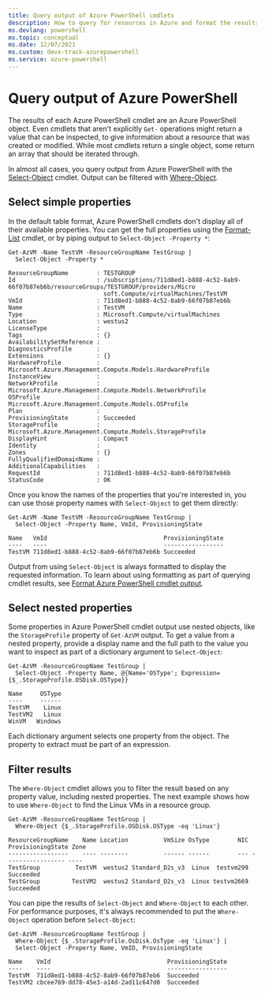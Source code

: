 ```yaml
---
title: Query output of Azure PowerShell cmdlets
description: How to query for resources in Azure and format the results.
ms.devlang: powershell
ms.topic: conceptual
ms.date: 12/07/2021
ms.custom: devx-track-azurepowershell
ms.service: azure-powershell
---
```

# Query output of Azure PowerShell

The results of each Azure PowerShell cmdlet are an Azure PowerShell object. Even cmdlets that aren't
explicitly `Get-` operations might return a value that can be inspected, to give information about a
resource that was created or modified. While most cmdlets return a single object, some return an
array that should be iterated through.

In almost all cases, you query output from Azure PowerShell with the
[Select-Object](/powershell/module/Microsoft.PowerShell.Utility/Select-Object) cmdlet. Output can be
filtered with [Where-Object](/powershell/module/Microsoft.PowerShell.Core/Where-Object).

## Select simple properties

In the default table format, Azure PowerShell cmdlets don't display all of their available
properties. You can get the full properties using the
[Format-List](/powershell/module/microsoft.powershell.utility/format-list) cmdlet, or by piping
output to `Select-Object -Property *`:

```azurepowershell-interactive
Get-AzVM -Name TestVM -ResourceGroupName TestGroup |
  Select-Object -Property *
```

```Output
ResourceGroupName        : TESTGROUP
Id                       : /subscriptions/711d8ed1-b888-4c52-8ab9-66f07b87eb6b/resourceGroups/TESTGROUP/providers/Micro
                           soft.Compute/virtualMachines/TestVM
VmId                     : 711d8ed1-b888-4c52-8ab9-66f07b87eb6b
Name                     : TestVM
Type                     : Microsoft.Compute/virtualMachines
Location                 : westus2
LicenseType              :
Tags                     : {}
AvailabilitySetReference :
DiagnosticsProfile       :
Extensions               : {}
HardwareProfile          : Microsoft.Azure.Management.Compute.Models.HardwareProfile
InstanceView             :
NetworkProfile           : Microsoft.Azure.Management.Compute.Models.NetworkProfile
OSProfile                : Microsoft.Azure.Management.Compute.Models.OSProfile
Plan                     :
ProvisioningState        : Succeeded
StorageProfile           : Microsoft.Azure.Management.Compute.Models.StorageProfile
DisplayHint              : Compact
Identity                 :
Zones                    : {}
FullyQualifiedDomainName :
AdditionalCapabilities   :
RequestId                : 711d8ed1-b888-4c52-8ab9-66f07b87eb6b
StatusCode               : OK
```

Once you know the names of the properties that you're interested in, you can use those property
names with `Select-Object` to get them directly:

```azurepowershell-interactive
Get-AzVM -Name TestVM -ResourceGroupName TestGroup |
  Select-Object -Property Name, VmId, ProvisioningState
```

```Output
Name   VmId                                 ProvisioningState
----   ----                                 -----------------
TestVM 711d8ed1-b888-4c52-8ab9-66f07b87eb6b Succeeded
```

Output from using `Select-Object` is always formatted to display the requested information. To learn
about using formatting as part of querying cmdlet results, see
[Format Azure PowerShell cmdlet output](formatting-output.md).

## Select nested properties

Some properties in Azure PowerShell cmdlet output use nested objects, like the `StorageProfile`
property of `Get-AzVM` output. To get a value from a nested property, provide a display name and the
full path to the value you want to inspect as part of a dictionary argument to `Select-Object`:

```azurepowershell-interactive
Get-AzVM -ResourceGroupName TestGroup |
  Select-Object -Property Name, @{Name='OSType'; Expression={$_.StorageProfile.OSDisk.OSType}}
```

```Output
Name     OSType
----     ------
TestVM    Linux
TestVM2   Linux
WinVM   Windows
```

Each dictionary argument selects one property from the object. The property to extract must be part
of an expression.

## Filter results

The `Where-Object` cmdlet allows you to filter the result based on any property value, including
nested properties. The next example shows how to use `Where-Object` to find the Linux VMs in a
resource group.

```azurepowershell-interactive
Get-AzVM -ResourceGroupName TestGroup |
  Where-Object {$_.StorageProfile.OSDisk.OSType -eq 'Linux'}
```

```Output
ResourceGroupName    Name Location          VmSize OsType        NIC ProvisioningState Zone
-----------------    ---- --------          ------ ------        --- ----------------- ----
TestGroup          TestVM  westus2 Standard_D2s_v3  Linux  testvm299         Succeeded
TestGroup         TestVM2  westus2 Standard_D2s_v3  Linux testvm2669         Succeeded
```

You can pipe the results of `Select-Object` and `Where-Object` to each other. For performance
purposes, it's always recommended to put the `Where-Object` operation before `Select-Object`:

```azurepowershell-interactive
Get-AzVM -ResourceGroupName TestGroup |
  Where-Object {$_.StorageProfile.OsDisk.OsType -eq 'Linux'} |
  Select-Object -Property Name, VmID, ProvisioningState
```

```Output
Name    VmId                                 ProvisioningState
----    ----                                 -----------------
TestVM  711d8ed1-b888-4c52-8ab9-66f07b87eb6  Succeeded
TestVM2 cbcee769-dd78-45e3-a14d-2ad11c647d0  Succeeded
```
